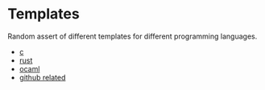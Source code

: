 # Templates

Random assert of different templates for different programming languages.

- [c](c/)
- [rust](rust/)
- [ocaml](ocaml/)
- [github related](.github/)
